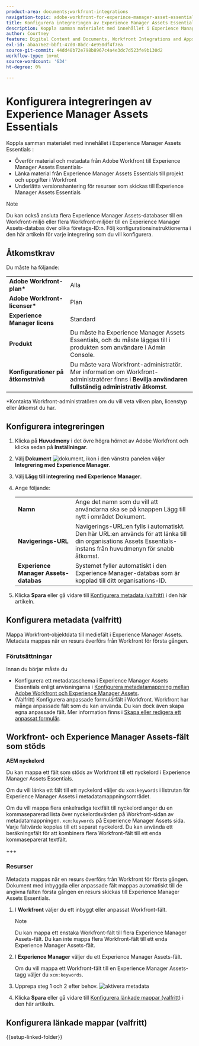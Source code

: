 ```yaml
---
product-area: documents;workfront-integrations
navigation-topic: adobe-workfront-for-experince-manager-asset-essentials
title: Konfigurera integreringen av Experience Manager Assets Essentials
description: Koppla samman materialet med innehållet i Experience Manager Assets Essentials.
author: Courtney
feature: Digital Content and Documents, Workfront Integrations and Apps
exl-id: abaa76e2-bbf1-47d0-8bdc-4e950df4f7ea
source-git-commit: 44dd48b72e798b8967c4a4e3dc7d523fe9b130d2
workflow-type: tm+mt
source-wordcount: '634'
ht-degree: 0%

---
```


# Konfigurera integreringen av Experience Manager Assets Essentials

Koppla samman materialet med innehållet i Experience Manager Assets Essentials &#x200B;:

* Överför material och metadata från Adobe Workfront till Experience Manager Assets Essentials-&#x200B;
* Länka material från Experience Manager Assets Essentials till projekt och uppgifter i Workfront &#x200B;
* Underlätta versionshantering för resurser som skickas till Experience Manager Assets Essentials

>[!NOTE]
>
>Du kan också ansluta flera Experience Manager Assets-databaser till en Workfront-miljö eller flera Workfront-miljöer till en Experience Manager Assets-databas över olika företags-ID:n. Följ konfigurationsinstruktionerna i den här artikeln för varje integrering som du vill konfigurera.

## Åtkomstkrav

Du måste ha följande:

<table>
  <tr>
   <td><strong>Adobe Workfront-plan*</strong>
   </td>
   <td>Alla
   </td>
  </tr>
  <tr>
   <td><strong>Adobe Workfront-licenser*</strong>
   </td>
   <td>Plan
   </td>
  </tr>
  <tr>
   <td><strong>Experience Manager licens</strong>
   </td>
   <td>Standard
   </td>
  </tr>
  <tr>
   <td><strong>Produkt</strong>
   </td>
   <td>Du måste ha Experience Manager Assets Essentials, och du måste läggas till i produkten som användare i Admin Console.
   </td>
  </tr>
  <tr>
   <td><strong>Konfigurationer på åtkomstnivå</strong>
   </td>
   <td>Du måste vara Workfront-administratör. Mer information om Workfront-administratörer finns i <strong>Bevilja användaren fullständig administrativ åtkomst</strong>.
   </td>
  </tr>
</table>


*Kontakta Workfront-administratören om du vill veta vilken plan, licenstyp eller åtkomst du har.


## Konfigurera integreringen

1. Klicka på **Huvudmeny** i det övre högra hörnet av Adobe Workfront och klicka sedan på **Inställningar**.
1. Välj  **Dokument** ![dokument, ikon](assets/document-icon.png) i den vänstra panelen väljer **Integrering med Experience Manager**.
1. Välj **Lägg till integrering med Experience Manager**.
1. Ange följande:

   <table>
   <tr>
      <td><strong>Namn</strong>
      </td>
      <td>Ange det namn som du vill att användarna ska se på knappen Lägg till nytt i området Dokument.
      </td>
   </tr>
   <tr>
      <td><strong>Navigerings-URL</strong>
      </td>
      <td>Navigerings-URL:en fylls i automatiskt. Den här URL:en används för att länka till din organisations Assets Essentials-instans från huvudmenyn för snabb åtkomst.
      </td>
   </tr>
   <tr>
      <td>
      <strong>Experience Manager Assets-databas</strong>
      </td>
      <td>
      Systemet fyller automatiskt i den Experience Manager-databas som är kopplad till ditt organisations-ID.
      </td>
   </tr>
   </table>

1. Klicka **Spara** eller gå vidare till [Konfigurera metadata (valfritt)](#set-up-metadata-optional) i den här artikeln.


## Konfigurera metadata (valfritt)

Mappa Workfront-objektdata till mediefält i Experience Manager Assets. Metadata mappas när en resurs överförs från Workfront för första gången.


### Förutsättningar

Innan du börjar måste du

* Konfigurera ett metadataschema i Experience Manager Assets Essentials enligt anvisningarna i [Konfigurera metadatamappning mellan Adobe Workfront och Experience Manager Assets](https://experienceleague.adobe.com/docs/experience-manager-cloud-service/content/assets/integrations/configure-asset-metadata-mapping.html?lang=en).
* (Valfritt) Konfigurera anpassade formulärfält i Workfront. Workfront har många anpassade fält som du kan använda. Du kan dock även skapa egna anpassade fält. Mer information finns i [Skapa eller redigera ett anpassat formulär](/help/quicksilver/administration-and-setup/customize-workfront/create-manage-custom-forms/create-or-edit-a-custom-form.md).

## Workfront- och Experience Manager Assets-fält som stöds

**AEM nyckelord**

Du kan mappa ett fält som stöds av Workfront till ett nyckelord i Experience Manager Assets Essentials.

Om du vill länka ett fält till ett nyckelord väljer du `xcm:keywords` i listrutan för Experience Manager Assets i metadatamappningsområdet.

Om du vill mappa flera enkelradiga textfält till nyckelord anger du en kommaseparerad lista över nyckelordsvärden på Workfront-sidan av metadatamappningen. `xcm:keywords` på Experience Manager Assets sida. Varje fältvärde kopplas till ett separat nyckelord. Du kan använda ett beräkningsfält för att kombinera flera Workfront-fält till ett enda kommaseparerat textfält.

<!--
Look for essentials article
For more information on keywords in Experience Manager Assets, including how to create and manage keywords, see [Administering Tags]( https://experienceleague.adobe.com/docs/experience-manager-64/administering/contentmanagement/tags.html?lang=en).
-->

+++


### Resurser

Metadata mappas när en resurs överförs från Workfront för första gången. Dokument med inbyggda eller anpassade fält mappas automatiskt till de angivna fälten första gången en resurs skickas till Experience Manager Assets Essentials.

1. I **Workfront** väljer du ett inbyggt eller anpassat Workfront-fält.
   >[!NOTE]
   >
   >Du kan mappa ett enstaka Workfront-fält till flera Experience Manager Assets-fält. Du kan inte mappa flera Workfront-fält till ett enda Experience Manager Assets-fält.
1. I **Experience Manager** väljer du ett Experience Manager Assets-fält.

   Om du vill mappa ett Workfront-fält till en Experience Manager Assets-tagg väljer du `xcm:keywords`.
1. Upprepa steg 1 och 2 efter behov.
   ![aktivera metadata](assets/metadata-assets-essentials.png)
1. Klicka **Spara** eller gå vidare till [Konfigurera länkade mappar (valfritt)](#set-up-linked-folders-optional) i den här artikeln.


## Konfigurera länkade mappar (valfritt)

{{setup-linked-folder}}
